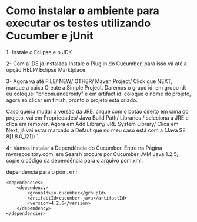 # Como instalar o ambiente para executar os testes utilizando Cucumber e jUnit
 

1- Instale o Eclipse e o JDK 

2- Com a IDE ja instalada Instale o Plug in do Cucumber, para isso vá até a opção HELP/ Eclipse Marktplace   

3- Agora va até FILE/ NEW/ OTHER/ Maven Project/ Click que NEXT, marque a caixa Create a Simple Project. 
  Daremos o grupo id, em grupo id: eu coloquei "br.com.anderoidy" e em artifact id: coloque o nome do projeto, agora só clicar em finish, pronto o projeto está criado.    

  Caso queira mudar a versão da JRE: clique com o botão direito em cima do projeto, vai em Propriedades/ Java Build Path/ Libraries / seleciona a JRE e clica em remover. 
  Agora em Add Library/ JRE System Library/ Clica em Next, já vai estar marcado a Defaut que no meu caso está com a (Java SE 8[1.8.0_121]) ´.    

4- Vamos Instalar a Dependência do Cucumber. 
  Entre na Página mvnrepository.com, em Searsh procure por Cucumber JVM Java 1.2.5, copie o código da dependência para o arquivo pom.xml.  
  
  dependencia para o pom.xml  

	<dependencies>
		<dependency>
			<groupId>io.cucumber</groupId>
			<artifactId>cucumber-java</artifactId>
			<version>4.2.6</version>
		</dependency>
	</dependencies>


    
  








